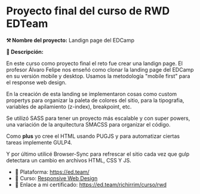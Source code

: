 # Proyecto final del curso de RWD EDTeam

**⚒️ Nombre del proyecto:** Landign page del EDCamp

**📝 Descripción:**

En este curso como proyecto final el reto fue crear una landign page. El profesor Álvaro Felipe nos enseñó como clonar la landing page del EDCamp en su versión mobile y desktop.  Usamos la metodología "mobile first" para el response web design.

En la creación de esta landing se implementaron cosas como custom propertys para organizar la paleta de colores del sitio, para la tipografia, variables de apilamiento (z-index), breakpoint, etc.

Se utilizó SASS para tener un proyecto más escalable y con super powers, una variación de la arquitectura SMACSS para organizar el código.

Como **plus** yo cree el HTML usando PUGJS y para automatizar ciertas tareas implemente GULP4.

Y por último utilicé Browser-Sync para refrescar el sitio cada vez que gulp detectara un cambio en archivos HTML, CSS Y JS.



- 🔗 Plataforma: https://ed.team/
- 🔗 Curso: [Responsive Web Design](https://ed.team/cursos/rwd)
- 🔗 Enlace a mi certificado: https://ed.team/richirrim/curso/rwd